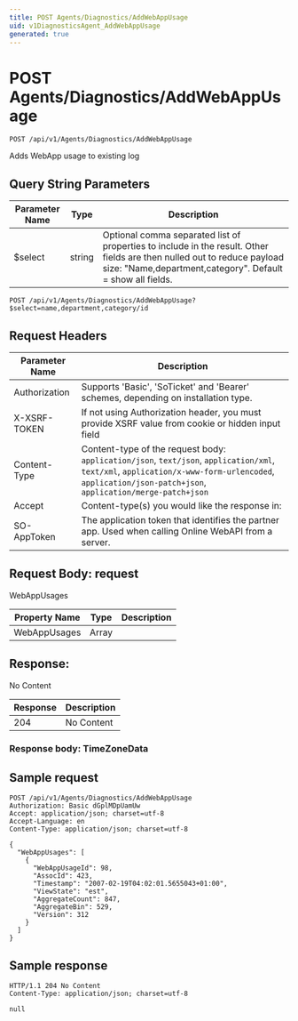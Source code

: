```yaml
---
title: POST Agents/Diagnostics/AddWebAppUsage
uid: v1DiagnosticsAgent_AddWebAppUsage
generated: true
---
```


# POST Agents/Diagnostics/AddWebAppUsage

```http
POST /api/v1/Agents/Diagnostics/AddWebAppUsage
```

Adds WebApp usage to existing log







## Query String Parameters

| Parameter Name | Type |  Description |
|----------------|------|--------------|
| $select | string |  Optional comma separated list of properties to include in the result. Other fields are then nulled out to reduce payload size: "Name,department,category". Default = show all fields. |

```http
POST /api/v1/Agents/Diagnostics/AddWebAppUsage?$select=name,department,category/id
```


## Request Headers

| Parameter Name | Description |
|----------------|-------------|
| Authorization  | Supports 'Basic', 'SoTicket' and 'Bearer' schemes, depending on installation type. |
| X-XSRF-TOKEN   | If not using Authorization header, you must provide XSRF value from cookie or hidden input field |
| Content-Type | Content-type of the request body: `application/json`, `text/json`, `application/xml`, `text/xml`, `application/x-www-form-urlencoded`, `application/json-patch+json`, `application/merge-patch+json` |
| Accept         | Content-type(s) you would like the response in:  |
| SO-AppToken | The application token that identifies the partner app. Used when calling Online WebAPI from a server. |

## Request Body: request 

WebAppUsages 

| Property Name | Type |  Description |
|----------------|------|--------------|
| WebAppUsages | Array |  |

## Response:

No Content

| Response | Description |
|----------------|-------------|
| 204 | No Content |

### Response body: TimeZoneData


## Sample request

```http!
POST /api/v1/Agents/Diagnostics/AddWebAppUsage
Authorization: Basic dGplMDpUamUw
Accept: application/json; charset=utf-8
Accept-Language: en
Content-Type: application/json; charset=utf-8

{
  "WebAppUsages": [
    {
      "WebAppUsageId": 98,
      "AssocId": 423,
      "Timestamp": "2007-02-19T04:02:01.5655043+01:00",
      "ViewState": "est",
      "AggregateCount": 847,
      "AggregateBin": 529,
      "Version": 312
    }
  ]
}
```

## Sample response

```http_
HTTP/1.1 204 No Content
Content-Type: application/json; charset=utf-8

null
```